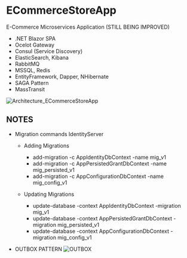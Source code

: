 # ECommerceStoreApp
E-Commerce Microservices Application (STILL BEING IMPROVED)

- .NET Blazor SPA
- Ocelot Gateway
- Consul (Service Discovery)
- ElasticSearch, Kibana
- RabbitMQ
- MSSQL, Redis
- EntityFramework, Dapper, NHibernate
- SAGA Pattern
- MassTransit

![Architecture_ECommerceStoreApp](https://github.com/serhatayata/ECommerceStoreApp/assets/82120298/6d78cd47-7fb1-4895-a836-67d0b2166de7)

## NOTES

- Migration commands IdentityServer
  - Adding Migrations
    - add-migration -c AppIdentityDbContext -name mig_v1
    - add-migration -c AppPersistedGrantDbContext -name mig_persisted_v1
    - add-migration -c AppConfigurationDbContext -name mig_config_v1
  
  - Updating Migrations
    - update-database -context AppIdentityDbContext -migration mig_v1
    - update-database -context AppPersistedGrantDbContext -migration mig_persisted_v1
    - update-database -context AppConfigurationDbContext -migration mig_config_v1

- OUTBOX PATTERN
![OUTBOX](https://github.com/serhatayata/ECommerceStoreApp/assets/82120298/9c9d9c48-568a-452e-ae1d-b2b4a5f52488)
